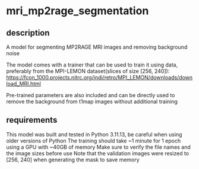 # mri_mp2rage_segmentation

## description
A model for segmenting MP2RAGE MRI images and removing background noise

The model comes with a trainer that can be used to train it using data, preferably from the MPI-LEMON dataset(slices of size [256, 240]):
https://fcon_1000.projects.nitrc.org/indi/retro/MPI_LEMON/downloads/download_MRI.html

Pre-trained parameters are also included and can be directly used to remove the background from t1map images without additional training

## requirements
This model was built and tested in Python 3.11.13, be careful when using older versions of Python
The training should take ~1 minute for 1 epoch using a GPU with ~40GB of memory
Make sure to verify the file names and the image sizes before use
Note that the validation images were resized to [256, 240] when generating the mask to save memory
